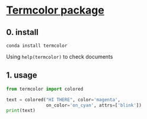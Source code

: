 # [Termcolor package](https://pypi.org/project/termcolor/)

## 0. install

`conda install termcolor`

Using `help(termcolor)` to check documents

## 1. usage

```python
from termcolor import colored

text = colored("HI THERE", color='magenta',
               on_color='on_cyan', attrs=['blink'])
print(text)
```
